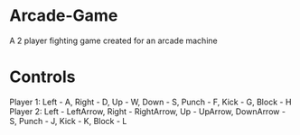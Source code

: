 # Arcade-Game
A 2 player fighting game created for an arcade machine

# Controls
Player 1: Left - A, Right - D, Up - W, Down - S, Punch - F, Kick - G, Block - H
Player 2: Left - LeftArrow, Right - RightArrow, Up - UpArrow, DownArrow - S, Punch - J, Kick - K, Block - L
